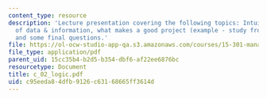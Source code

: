 ```yaml
---
content_type: resource
description: 'Lecture presentation covering the following topics: Intuitive inference
  of data & information, what makes a good project (example - study from last week),
  and some final questions.'
file: https://ol-ocw-studio-app-qa.s3.amazonaws.com/courses/15-301-managerial-psychology-laboratory-fall-2004/c95eeda84dfb9126c63168665ff3614d_c_02_logic.pdf
file_type: application/pdf
parent_uid: 15cc35b4-b2d5-b354-dbf6-af22ee6876bc
resourcetype: Document
title: c_02_logic.pdf
uid: c95eeda8-4dfb-9126-c631-68665ff3614d
---
```

